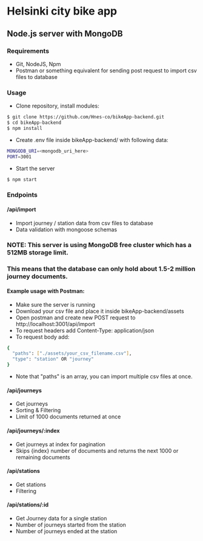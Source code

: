 # Helsinki city bike app
## Node.js server with MongoDB

### Requirements
- Git, NodeJS, Npm
- Postman or something equivalent for sending post request to import csv files to database 

### Usage
- Clone repository, install modules:
```bash
$ git clone https://github.com/Hnes-co/bikeApp-backend.git
$ cd bikeApp-backend
$ npm install
```
- Create .env file inside bikeApp-backend/ with following data:
```bash
MONGODB_URI=<mongodb_uri_here>
PORT=3001
```
- Start the server
```bash
$ npm start
```
### Endpoints
#### /api/import
- Import journey / station data from csv files to database
- Data validation with mongoose schemas
### NOTE: This server is using MongoDB free cluster which has a 512MB storage limit.
### This means that the database can only hold about 1.5-2 million journey documents. 
#### Example usage with Postman:
- Make sure the server is running
- Download your csv file and place it inside bikeApp-backend/assets
- Open postman and create new POST request to http://localhost:3001/api/import
- To request headers add Content-Type: application/json
- To request body add:
```bash
{
  "paths": ["./assets/your_csv_filename.csv"],
  "type": "station" OR "journey"
}
```
- Note that "paths" is an array, you can import multiple csv files at once.
#### /api/journeys
- Get journeys
- Sorting & Filtering
- Limit of 1000 documents returned at once
#### /api/journeys/:index
- Get journeys at index for pagination
- Skips {index} number of documents and returns the next 1000 or remaining documents
#### /api/stations
- Get stations 
- Filtering
#### /api/stations/:id
- Get Journey data for a single station
- Number of journeys started from the station
- Number of journeys ended at the station
